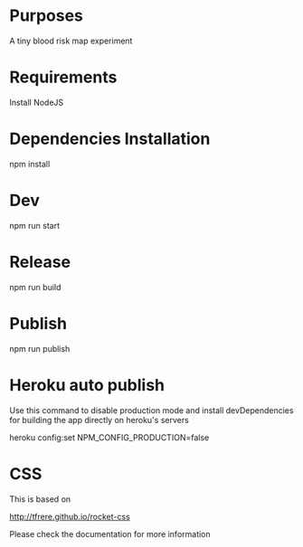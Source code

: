 Purposes
=================

A tiny blood risk map experiment

Requirements
============

Install NodeJS

Dependencies Installation
=========================
npm install

Dev
===
npm run start

Release
=======
npm run build

Publish
=======
npm run publish

Heroku auto publish
===================

Use this command to disable production mode and install devDependencies for building the app directly on heroku's servers

heroku config:set NPM_CONFIG_PRODUCTION=false


CSS
===================

This is based on

http://tfrere.github.io/rocket-css

Please check the documentation for more information
